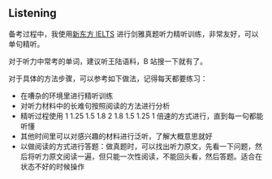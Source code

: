 ## Listening

备考过程中，我使用[新东方 IELTS](https://ieltscat.xdf.cn/practice/listen) 进行剑雅真题听力精听训练，非常友好，可以单句精听。

对于听力中常考的单词，建议听王陆语料，B 站搜一下就有了。

对于具体的方法步骤，可以参考如下做法，记得每天都要练习：

- 在嘈杂的环境里进行精听训练
- 对听力材料中的长难句按照阅读的方法进行分析
- 精听过程使用 1 1.25 1.5 1.8 2 1.8 1.5 1.25 1 倍速的方式进行，直到每一句都能听懂
- 其他时间里可以对感兴趣的材料进行泛听，了解大概意思就好
- 以做阅读的方式进行答题：做真题时，可以找出听力原文，先看一下问题，然后将听力原文阅读一遍，但只能一次性阅读，不能回头看，然后答题。适合在状态不好的时候操作